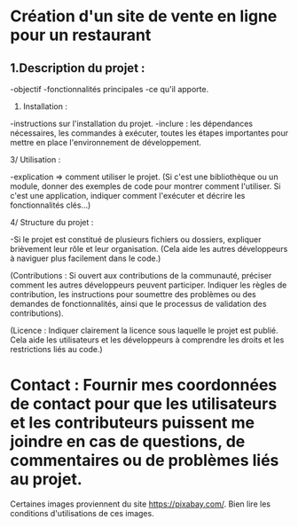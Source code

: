 # Création d'un site de vente en ligne pour un restaurant

## 1.Description du projet :

-objectif
-fonctionnalités principales
-ce qu'il apporte.

1. Installation :

-instructions sur l'installation du projet.
-inclure :
  les dépendances nécessaires,
  les commandes à exécuter,
  toutes les étapes importantes pour mettre en place l'environnement de développement.

3/ Utilisation :

-explication => comment utiliser le projet. 
(Si c'est une bibliothèque ou un module, donner des exemples de code pour montrer comment l'utiliser.
Si c'est une application, indiquer comment l'exécuter et décrire les fonctionnalités clés...)

4/ Structure du projet : 

-Si le projet est constitué de plusieurs fichiers ou dossiers, expliquer brièvement leur rôle et leur organisation.
(Cela aide les autres développeurs à naviguer plus facilement dans le code.)

(Contributions : Si ouvert aux contributions de la communauté, préciser comment les autres développeurs peuvent participer.
Indiquer les règles de contribution, les instructions pour soumettre des problèmes ou des demandes de fonctionnalités,
ainsi que le processus de validation des contributions).

(Licence : Indiquer clairement la licence sous laquelle le projet est publié.
Cela aide les utilisateurs et les développeurs à comprendre les droits et les restrictions liés au code.)

Contact : Fournir mes coordonnées de contact pour que les utilisateurs et les contributeurs puissent me joindre en cas de questions, de commentaires ou de problèmes liés au projet.
=============================================================
Certaines images proviennent du site https://pixabay.com/. Bien lire les conditions d'utilisations de ces images.

